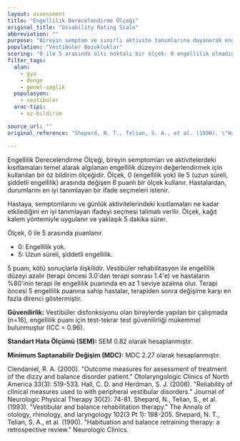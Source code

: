 ```yaml
---
layout: assessment
title: "Engellilik Derecelendirme Ölçeği"
original_title: "Disability Rating Scale"
abbreviation: ""
purpose: "Bireyin semptom ve sınırlı aktivite tanımlarına dayanarak engellilik düzeyini değerlendirdiği bir öz bildirim ölçeğidir."
population: "Vestibüler Bozukluklar"
scoring: "0 ile 5 arasında altı noktalı bir ölçek: 0 engellilik olmadığını, 5 uzun süreli, şiddetli engelliliği gösterir. Hastalardan semptomları hakkında nasıl hissettiklerini en iyi tanımlayan bir ifadeyi işaretlemeleri istenir."
filter_tags:
  alan:
    - gya
    - denge
    - genel-saglik
  populasyon:
    - vestibuler
  arac-tipi:
    - oz-bildirim

source_url: ""
original_reference: "Shepard, N. T., Telian, S. A., et al. (1990). \"Habituation and balance retraining therapy: a retrospective review.\" Neurologic Clinics."

---
```



Engellilik Derecelendirme Ölçeği, bireyin semptomları ve aktivitelerdeki kısıtlamaları temel alarak algılanan engellilik düzeyini değerlendirmek için kullanılan bir öz bildirim ölçeğidir. Ölçek, 0 (engellilik yok) ile 5 (uzun süreli, şiddetli engellilik) arasında değişen 6 puanlı bir ölçek kullanır. Hastalardan, durumlarını en iyi tanımlayan bir ifade seçmeleri istenir.


Hastaya, semptomlarını ve günlük aktivitelerindeki kısıtlamaları ne kadar etkilediğini en iyi tanımlayan ifadeyi seçmesi talimatı verilir. Ölçek, kağıt kalem yöntemiyle uygulanır ve yaklaşık 5 dakika sürer.


Ölçek, 0 ile 5 arasında puanlanır.
*   0: Engellilik yok.
*   5: Uzun süreli, şiddetli engellilik.


5 puanı, kötü sonuçlarla ilişkilidir. Vestibüler rehabilitasyon ile engellilik düzeyi azalır (terapi öncesi 3.0'dan terapi sonrası 1.4'e) ve hastaların %80'inin terapi ile engellilik puanında en az 1 seviye azalma olur. Terapi öncesi 5 engellilik puanına sahip hastalar, terapiden sonra değişime karşı en fazla direnci göstermiştir.


**Güvenilirlik:**
Vestibüler disfonksiyonu olan bireylerde yapılan bir çalışmada (n=16), engellilik puanı için test-tekrar test güvenilirliği mükemmel bulunmuştur (ICC = 0.96).

**Standart Hata Ölçümü (SEM):**
SEM 0.82 olarak hesaplanmıştır.

**Minimum Saptanabilir Değişim (MDC):**
MDC 2.27 olarak hesaplanmıştır.


Clendaniel, R. A. (2000). "Outcome measures for assessment of treatment of the dizzy and balance disorder patient." Otolaryngologic Clinics of North America 33(3): 519-533.
Hall, C. D. and Herdman, S. J. (2006). "Reliability of clinical measures used to with peripheral vestibular disorders." Journal of Neurologic Physical Therapy 30(2): 74-81.
Shepard, N., Telian, S., et al. (1993). "Vestibular and balance rehabilitation therapy." The Annals of otology, rhinology, and laryngology 102(3 Pt 1): 198-205.
Shepard, N. T., Telian, S. A., et al. (1990). "Habituation and balance retraining therapy: a retrospective review." Neurologic Clinics.
```